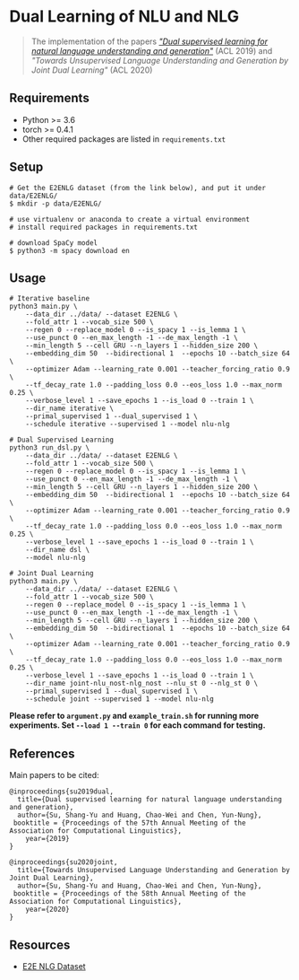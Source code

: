 # Dual Learning of NLU and NLG
> The implementation of the papers [*"Dual supervised learning for natural language understanding and generation"*](https://arxiv.org/abs/1905.06196) (ACL 2019) and *"Towards Unsupervised Language Understanding and Generation by Joint Dual Learning"* (ACL 2020)


## Requirements
* Python >= 3.6
* torch >= 0.4.1
* Other required packages are listed in `requirements.txt`

## Setup
```
# Get the E2ENLG dataset (from the link below), and put it under data/E2ENLG/
$ mkdir -p data/E2ENLG/

# use virtualenv or anaconda to create a virtual environment
# install required packages in requirements.txt

# download SpaCy model
$ python3 -m spacy download en
```

## Usage

```
# Iterative baseline
python3 main.py \
    --data_dir ../data/ --dataset E2ENLG \
    --fold_attr 1 --vocab_size 500 \
    --regen 0 --replace_model 0 --is_spacy 1 --is_lemma 1 \
    --use_punct 0 --en_max_length -1 --de_max_length -1 \
    --min_length 5 --cell GRU --n_layers 1 --hidden_size 200 \
    --embedding_dim 50  --bidirectional 1  --epochs 10 --batch_size 64 \
    --optimizer Adam --learning_rate 0.001 --teacher_forcing_ratio 0.9  \
    --tf_decay_rate 1.0 --padding_loss 0.0 --eos_loss 1.0 --max_norm 0.25 \
    --verbose_level 1 --save_epochs 1 --is_load 0 --train 1 \
    --dir_name iterative \
    --primal_supervised 1 --dual_supervised 1 \
    --schedule iterative --supervised 1 --model nlu-nlg

# Dual Supervised Learning
python3 run_dsl.py \
    --data_dir ../data/ --dataset E2ENLG \
    --fold_attr 1 --vocab_size 500 \
    --regen 0 --replace_model 0 --is_spacy 1 --is_lemma 1 \
    --use_punct 0 --en_max_length -1 --de_max_length -1 \
    --min_length 5 --cell GRU --n_layers 1 --hidden_size 200 \
    --embedding_dim 50  --bidirectional 1  --epochs 10 --batch_size 64 \
    --optimizer Adam --learning_rate 0.001 --teacher_forcing_ratio 0.9  \
    --tf_decay_rate 1.0 --padding_loss 0.0 --eos_loss 1.0 --max_norm 0.25 \
    --verbose_level 1 --save_epochs 1 --is_load 0 --train 1 \
    --dir_name dsl \
    --model nlu-nlg

# Joint Dual Learning
python3 main.py \
    --data_dir ../data/ --dataset E2ENLG \
    --fold_attr 1 --vocab_size 500 \
    --regen 0 --replace_model 0 --is_spacy 1 --is_lemma 1 \
    --use_punct 0 --en_max_length -1 --de_max_length -1 \
    --min_length 5 --cell GRU --n_layers 1 --hidden_size 200 \
    --embedding_dim 50  --bidirectional 1  --epochs 10 --batch_size 64 \
    --optimizer Adam --learning_rate 0.001 --teacher_forcing_ratio 0.9  \
    --tf_decay_rate 1.0 --padding_loss 0.0 --eos_loss 1.0 --max_norm 0.25 \
    --verbose_level 1 --save_epochs 1 --is_load 0 --train 1 \
    --dir_name joint-nlu_nost-nlg_nost --nlu_st 0 --nlg_st 0 \
    --primal_supervised 1 --dual_supervised 1 \
    --schedule joint --supervised 1 --model nlu-nlg
```

<b>Please refer to `argument.py` and `example_train.sh` for running more experiments. Set `--load 1 --train 0` for each command for testing.</b>

## References
Main papers to be cited:

```
@inproceedings{su2019dual,
  title={Dual supervised learning for natural language understanding and generation},
  author={Su, Shang-Yu and Huang, Chao-Wei and Chen, Yun-Nung},
 booktitle = {Proceedings of the 57th Annual Meeting of the Association for Computational Linguistics},
    year={2019}
}

@inproceedings{su2020joint,
  title={Towards Unsupervised Language Understanding and Generation by Joint Dual Learning},
  author={Su, Shang-Yu and Huang, Chao-Wei and Chen, Yun-Nung},
 booktitle = {Proceedings of the 58th Annual Meeting of the Association for Computational Linguistics},
    year={2020}
}

```


## Resources
* [E2E NLG Dataset](http://www.macs.hw.ac.uk/InteractionLab/E2E/)

